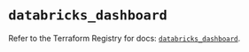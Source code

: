 # `databricks_dashboard`

Refer to the Terraform Registry for docs: [`databricks_dashboard`](https://registry.terraform.io/providers/databricks/databricks/1.66.0/docs/resources/dashboard).
